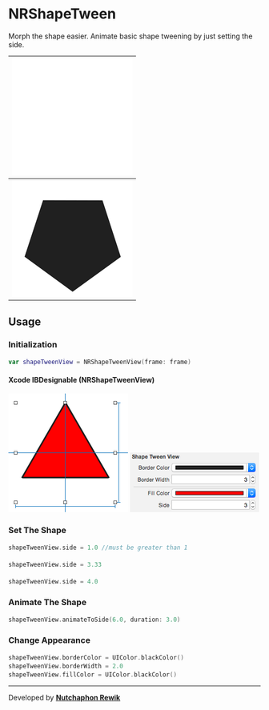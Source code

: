 # NRShapeTween

Morph the shape easier. Animate basic shape tweening by just setting the side.
  
  
  
![picture alt](https://raw.githubusercontent.com/nRewik/NRShapeTween/master/Document/example_1.gif "exmaple_1")   |
------------- |
![picture alt](https://raw.githubusercontent.com/nRewik/NRShapeTween/master/Document/example_2.gif "exmaple_2")  |

## Usage ##

### Initialization
```swift 
var shapeTweenView = NRShapeTweenView(frame: frame)
```
#### Xcode IBDesignable (NRShapeTweenView)
![picture alt](https://raw.githubusercontent.com/nRewik/NRShapeTween/master/Document/Xcode_IBDesignable_1.png "exmaple_1")
![picture alt](https://raw.githubusercontent.com/nRewik/NRShapeTween/master/Document/Xcode_IBDesignable_2.png "exmaple_1")

### Set The Shape  
```swift 
shapeTweenView.side = 1.0 //must be greater than 1

shapeTweenView.side = 3.33

shapeTweenView.side = 4.0
```
  
### Animate The Shape  
```swift 
shapeTweenView.animateToSide(6.0, duration: 3.0)
```

### Change Appearance  
```swift
shapeTweenView.borderColor = UIColor.blackColor()
shapeTweenView.borderWidth = 2.0
shapeTweenView.fillColor = UIColor.blackColor()
```
- - - -
Developed by __[Nutchaphon Rewik](https://github.com/nRewik)__
